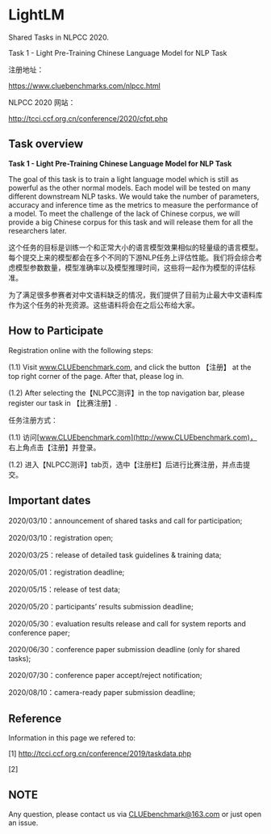 # LightLM
Shared Tasks in NLPCC 2020. 

Task 1 - Light Pre-Training Chinese Language Model for NLP Task

注册地址：

https://www.cluebenchmarks.com/nlpcc.html

NLPCC 2020 网站：

http://tcci.ccf.org.cn/conference/2020/cfpt.php

## Task overview

**Task 1 - Light Pre-Training Chinese Language Model for NLP Task**

The goal of this task is to train a light language model which is still as powerful as the other normal models. Each model will be tested on many different downstream NLP tasks. We would take the number of parameters, accuracy and inference time as the metrics to measure the performance of a model. To meet the challenge of the lack of Chinese corpus, we will provide a big Chinese corpus for this task and will release them for all the researchers later.

这个任务的目标是训练一个和正常大小的语言模型效果相似的轻量级的语言模型。每个提交上来的模型都会在多个不同的下游NLP任务上评估性能。我们将会综合考虑模型参数数量，模型准确率以及模型推理时间，这些将一起作为模型的评估标准。

为了满足很多参赛者对中文语料缺乏的情况，我们提供了目前为止最大中文语料库作为这个任务的补充资源。这些语料将会在之后公布给大家。

## **How to Participate**

Registration online with the following steps:

(1.1) Visit www.CLUEbenchmark.com, and click the button 【注册】 at the top right corner of the page. After that, please log in. 

(1.2) After selecting the【NLPCC测评】in the top navigation bar, please register our task in 【比赛注册】.

任务注册方式：

(1.1)  访问[www.CLUEbenchmark.com](http://www.CLUEbenchmark.com)， 右上角点击【注册】并登录。

(1.2) 进入【NLPCC测评】tab页，选中【注册栏】后进行比赛注册，并点击提交。

##  **Important dates**

2020/03/10：announcement of shared tasks and call for participation;

2020/03/10：registration open;

2020/03/25：release of detailed task guidelines & training data;

2020/05/01：registration deadline;

2020/05/15：release of test data;

2020/05/20：participants’ results submission deadline;

2020/05/30：evaluation results release and call for system reports and conference paper;

2020/06/30：conference paper submission deadline (only for shared tasks);

2020/07/30：conference paper accept/reject notification;

2020/08/10：camera-ready paper submission deadline;

## Reference

Information in this page we refered to:

[1] http://tcci.ccf.org.cn/conference/2019/taskdata.php

[2] 

## NOTE

Any question, please contact us via CLUEbenchmark@163.com or just open an issue.